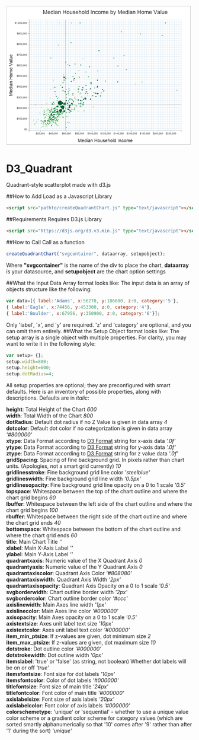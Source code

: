 ![alt text](img/diagram.png "Example Chart Output")

# D3_Quadrant
Quadrant-style scatterplot made with d3.js

##How to Add
Load as a Javascript Library 
```html
<script src="pathto/createQuadrantChart.js" type="text/javascript"></script>
```

##Requirements
Requires D3.js Library
```html
<script src="https://d3js.org/d3.v3.min.js" type="text/javascript"></script>
```

##How to Call
Call as a function 
```javascript
createQuadrantChart("svgcontainer", dataarray, setupobject);
```
Where <b>"svgcontainer"</b> is the name of the div to place the chart, <b>dataarray</b> is your datasource, and <b>setupobject</b> are the chart option settings

##What the Input Data Array format looks like:
The input data is an array of objects structure like the following:
```javascript
var data=[{ label:'Adams', x:56270, y:186600, z:0, category:'5'},
{ label:'Eagle', x:74456, y:453300, z:0, category:'4'},
{ label:'Boulder', x:67956, y:350900, z:0, category:'6'}];
```
Only 'label', 'x', and 'y' are required.  'z' and 'category' are optional, and you can omit them entirely.
##What the Setup Object format looks like:
The setup array is a single object with multiple properties.  For clarity, you may want to write it in the following style:
```javascript
var setup= {};
setup.width=800;
setup.height=600;
setup.dotRadius=4;
```
All setup properties are optional; they are preconfigured with smart defaults.
Here is an inventory of possible properties, along with descriptions.  Defaults are in *italic*:

<b>height</b>: Total Height of the Chart   *600*<br />
<b>width</b>: Total Width of the Chart   *800*<br />
<b>dotRadius</b>: Default dot radius if no Z Value is given in data array   *4*<br />
<b>dotcolor</b>: Default dot color if no categorization is given in data array   *'#800000'*<br />
<b>xtype</b>: Data Format according to <a href="https://github.com/mbostock/d3/wiki/Formatting" >D3 Format</a> string for x-axis data   *'.0f'*<br />
<b>ytype</b>: Data Format according to <a href="https://github.com/mbostock/d3/wiki/Formatting" >D3 Format</a> string for y-axis data   *'.0f'*<br />
<b>ztype</b>: Data Format according to <a href="https://github.com/mbostock/d3/wiki/Formatting" >D3 Format</a> string for z value data   *'.0f'*<br />
<b>gridSpacing</b>: Spacing of fine background grid. In pixels rather than chart units. (Apologies, not a smart grid currently)   *10*<br />
<b>gridlinesstroke</b>: Fine background grid line color   *'steelblue'*<br />
<b>gridlineswidth</b>: Fine background grid line width   *'0.5px'*<br />
<b>gridlinesopacity</b>: Fine background grid line opacity on a 0 to 1 scale   *'0.5'*<br />
<b>topspace</b>: Whitespace between the top of the chart outline and where the chart grid begins   *60*<br />
<b>lbuffer</b>: Whitespace between the left side of the chart outline and where the chart grid begins   *100*<br />
<b>rbuffer</b>: Whitespace between the right side of the chart outline and where the chart grid ends   *40*<br />
<b>bottomspace</b>: Whitespace between the bottom of the chart outline and where the chart grid ends   *60*<br />
<b>title</b>: Main Chart Title   *''*<br />
<b>xlabel</b>: Main X-Axis Label   *''*<br />
<b>ylabel</b>: Main Y-Axis Label   *''*<br />
<b>quadrantxaxis</b>: Numeric value of the X Quadrant Axis   *0*<br />
<b>quadrantyaxis</b>: Numeric value of the Y Quadrant Axis   *0*<br />
<b>quadrantaxiscolor</b>: Quadrant Axis Color   *'#808080'*<br />
<b>quadrantaxiswidth</b>: Quadrant Axis Width   *'2px'*<br />
<b>quadrantaxisopacity</b>: Quadrant Axis Opacity on a 0 to 1 scale   *'0.5'*<br />
<b>svgborderwidth</b>: Chart outline border width   *'2px'*<br />
<b>svgbordercolor</b>: Chart outline border color   *'#ccc'*<br />
<b>axislinewidth</b>: Main Axes line width   *'1px'*<br />
<b>axislinecolor</b>: Main Axes line color   *'#000000'*<br />
<b>axisopacity</b>: Main Axes opacity on a 0 to 1 scale   *'0.5'*<br />
<b>axistextsize</b>: Axes unit label text size   *'10px'*<br />
<b>axistextcolor</b>: Axes unit label text color   *'#000000'*<br />
<b>item_min_ptsize</b>: If z-values are given, dot minimum size   *2*<br />
<b>item_max_ptsize</b>: If z-values are given, dot maximum size   *10*<br />
<b>dotstroke</b>: Dot outline color   *'#000000'*<br />
<b>dotstrokewidth</b>: Dot outline width   *'0px'*<br />
<b>itemslabel</b>: 'true' or 'false' (as string, not boolean)  Whether dot labels will be on or off   *'true'*<br />
<b>itemsfontsize</b>: Font size for dot labels   *'10px'*<br />
<b>itemsfontcolor</b>: Color of dot labels   *'#000000'*<br />
<b>titlefontsize</b>: Font size of main title   *'24px'*<br />
<b>titlefontcolor</b>: Font color of main title   *'#000000'*<br />
<b>axislabelsize</b>: Font size of axis labels   *'20px'*<br />
<b>axislabelcolor</b>: Font color of axis labels   *'#000000'*<br />
<b>colorschemetype</b>: 'unique' or 'sequential' - whether to use a unique value color scheme or a gradient color scheme for category values (which are sorted smartly alphanumerically so that '10' comes after '9' rather than after '1' during the sort)   *'unique'*<br />


